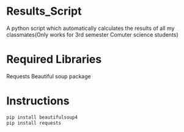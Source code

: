 # Results_Script
A python script which automatically calculates the results of all my classmates(Only works for 3rd semester Comuter science students)

# Required Libraries
Requests
Beautiful soup package

# Instructions
```python
pip install beautifulsoup4
pip install requests
```
